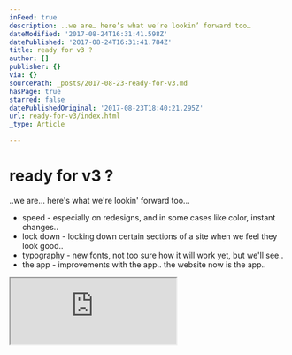 ```yaml
---
inFeed: true
description: ..we are… here’s what we’re lookin’ forward too…
dateModified: '2017-08-24T16:31:41.598Z'
datePublished: '2017-08-24T16:31:41.784Z'
title: ready for v3 ?
author: []
publisher: {}
via: {}
sourcePath: _posts/2017-08-23-ready-for-v3.md
hasPage: true
starred: false
datePublishedOriginal: '2017-08-23T18:40:21.295Z'
url: ready-for-v3/index.html
_type: Article

---
```

# ready for v3 ?

..we are... here's what we're lookin' forward too...

* speed - especially on redesigns, and in some cases like color, instant changes..
* lock down - locking down certain sections of a site when we feel they look good..
* typography - new fonts, not too sure how it will work yet, but we'll see..
* the app - improvements with the app.. the website now is the app..

<iframe src="https://the-grid.github.io/ed-userhtml/?g=eJwlzEEOwiAQQNG9p5jMniIhqE2Aq5gGMGIoEJiK3l6rq796X3fXYiXozRnkfIwx1TLaFAv_9dERwotCy0ti9K7B4J3WhFbzv7RwAO3jE1xaeje4K-bKlsmXkRnFNTSE6A1KKZW4nG5XoY5SzWKW533ztfYDSpAsGQ" height="120" style=""></iframe>